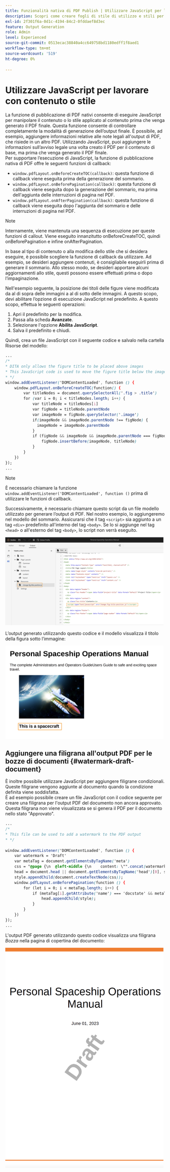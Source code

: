 ```yaml
---
title: Funzionalità nativa di PDF Publish | Utilizzare JavaScript per lavorare con contenuto o stile
description: Scopri come creare fogli di stile di utilizzo e stili per i contenuti.
exl-id: 2f301f6a-0d1c-4194-84c2-0fddaef8d3ec
feature: Output Generation
role: Admin
level: Experienced
source-git-commit: 0513ecac38840a4cc649758bd1180edff1f8aed1
workflow-type: tm+mt
source-wordcount: '519'
ht-degree: 0%

---
```


# Utilizzare JavaScript per lavorare con contenuto o stile

La funzione di pubblicazione di PDF nativi consente di eseguire JavaScript per manipolare il contenuto o lo stile applicato al contenuto prima che venga generato il PDF finale. Questa funzione consente di controllare completamente la modalità di generazione dell’output finale. È possibile, ad esempio, aggiungere informazioni relative alle note legali all&#39;output di PDF, che risiede in un altro PDF. Utilizzando JavaScript, puoi aggiungere le informazioni sull’avviso legale una volta creato il PDF per il contenuto di base, ma prima che venga generato il PDF finale.\
Per supportare l’esecuzione di JavaScript, la funzione di pubblicazione nativa di PDF offre le seguenti funzioni di callback:

* `window.pdfLayout.onBeforeCreateTOC(callback)`: questa funzione di callback viene eseguita prima della generazione del sommario.
* `window.pdfLayout.onBeforePagination(callback)`: questa funzione di callback viene eseguita dopo la generazione del sommario, ma prima dell&#39;aggiunta delle interruzioni di pagina nel PDF.
* `window.pdfLayout.onAfterPagination(callback)`: questa funzione di callback viene eseguita dopo l&#39;aggiunta del sommario e delle interruzioni di pagina nel PDF.

>[!NOTE]
>
>Internamente, viene mantenuta una sequenza di esecuzione per queste funzioni di callout. Viene eseguito innanzitutto onBeforeCreateTOC, quindi onBeforePagination e infine onAfterPagination.

In base al tipo di contenuto o alla modifica dello stile che si desidera eseguire, è possibile scegliere la funzione di callback da utilizzare. Ad esempio, se desideri aggiungere contenuti, è consigliabile eseguirli prima di generare il sommario. Allo stesso modo, se desideri apportare alcuni aggiornamenti allo stile, questi possono essere effettuati prima o dopo l’impaginazione.

Nell&#39;esempio seguente, la posizione dei titoli delle figure viene modificata da al di sopra delle immagini a al di sotto delle immagini. A questo scopo, devi abilitare l’opzione di esecuzione JavaScript nel predefinito. A questo scopo, effettua le seguenti operazioni:

1. Apri il predefinito per la modifica.
1. Passa alla scheda **Avanzate**.
1. Selezionare l&#39;opzione **Abilita JavaScript**.
1. Salva il predefinito e chiudi.

Quindi, crea un file JavaScript con il seguente codice e salvalo nella cartella Risorse del modello:

```css
...
/*
* DITA only allows the figure title to be placed above images 
* This JavaScript code is used to move the figure title below the image
* */
window.addEventListener('DOMContentLoaded', function () {
    window.pdfLayout.onBeforeCreateTOC(function() {
        var titleNodes = document.querySelectorAll('.fig > .title')
        for (var i = 0; i < titleNodes.length; i++) {
            var titleNode = titleNodes[i]
            var figNode = titleNode.parentNode
            var imageNode = figNode.querySelector('.image')
            if(imageNode && imageNode.parentNode !== figNode) {
              imageNode = imageNode.parentNode
            }
            if (figNode && imageNode && imageNode.parentNode === figNode) {
                figNode.insertBefore(imageNode, titleNode)
            }
        }
    })
});
...
```

>[!NOTE]
>
>È necessario chiamare la funzione `window.addEventListener('DOMContentLoaded', function ()` prima di utilizzare le funzioni di callback.

Successivamente, è necessario chiamare questo script da un file modello utilizzato per generare l’output di PDF. Nel nostro esempio, lo aggiungeremo nel modello del sommario. Assicurarsi che il tag `<script>` sia aggiunto a un tag `<div>` predefinito all&#39;interno del tag `<body>`. Se lo si aggiunge nel tag `<head>` o all&#39;esterno del tag `<body>`, lo script non verrà eseguito.

<img src="./assets/js-added-resources-template.png" width="500">

L’output generato utilizzando questo codice e il modello visualizza il titolo della figura sotto l’immagine:

<img src="./assets/fig-title-below-image.png" width="500">

## Aggiungere una filigrana all&#39;output PDF per le bozze di documenti {#watermark-draft-document}

È inoltre possibile utilizzare JavaScript per aggiungere filigrane condizionali. Queste filigrane vengono aggiunte al documento quando la condizione definita viene soddisfatta.\
È ad esempio possibile creare un file JavaScript con il codice seguente per creare una filigrana per l&#39;output PDF del documento non ancora approvato. Questa filigrana non viene visualizzata se si genera il PDF per il documento nello stato &quot;Approvato&quot;.

```css
...
/*
* This file can be used to add a watermark to the PDF output
* */

window.addEventListener('DOMContentLoaded', function () {
    var watermark = 'Draft'
    var metaTag = document.getElementsByTagName('meta')
    css = "@page {\n  @left-middle {\n    content: \"".concat(watermark, "\";\n    z-index: 100;\n    font-family: sans-serif;\n    font-size: 80pt;\n    font-weight: bold;\n    color: gray(0, 0.3);\n    text-align: center;\n    transform: rotate(-54.7deg);\n    position: absolute;\n    left: 0;\n    top: 0;\n    width: 100%;\n    height: 100%;\n  }\n}")
    head = document.head || document.getElementsByTagName('head')[0], style = document.createElement('style');
    style.appendChild(document.createTextNode(css));
    window.pdfLayout.onBeforePagination(function () {
        for (let i = 0; i < metaTag.length; i++) {
            if (metaTag[i].getAttribute('name') === 'docstate' && metaTag[i].getAttribute('value') !== 'Approved') {
                head.appendChild(style);
            }
        }
    })
});
...
```

L&#39;output PDF generato utilizzando questo codice visualizza una filigrana *Bozza* nella pagina di copertina del documento:

<img src="./assets/draft-watermark.png" width="500">
